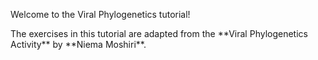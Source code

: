 <script>
import Link from "$components/Link.svelte";
import Alert from "$components/Alert.svelte";
</script>


Welcome to the Viral Phylogenetics tutorial!

<Alert>
The exercises in this tutorial are adapted from the **<Link href="https://github.com/Niema-Lab/Viral-Phylogenetics-Activity">Viral Phylogenetics Activity</Link>** by **<Link href="https://niema.net/">Niema Moshiri</Link>**.
</Alert>